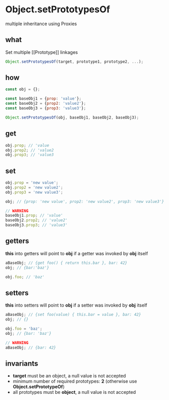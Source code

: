 # Object.setPrototypesOf
multiple inheritance using Proxies

## what
Set multiple [[Prototype]] linkages
```js
Object.setPrototypesOf(target, prototype1, prototype2, ...);
```

## how
```js
const obj = {};

const baseObj1 = {prop: 'value'};
const baseObj2 = {prop2: 'value2'};
const baseObj3 = {prop3: 'value3'};

Object.setPrototypesOf(obj, baseObj1, baseObj2, baseObj3);
```

## get
```js
obj.prop; // 'value
obj.prop2; // 'value2
obj.prop3; // 'value3
```

## set
```js
obj.prop = 'new value';
obj.prop2 = 'new value2';
obj.prop3 = 'new value3';

obj; // {prop: 'new value', prop2: 'new value2', prop3: 'new value3'}

// WARNING
baseObj1.prop; // 'value'
baseObj2.prop2; // 'value2'
baseObj3.prop3; // 'value3'
```

## getters
**this** into getters will point to **obj** if a getter was invoked by **obj** itself
```js
aBaseObj; // {get foo() { return this.bar }, bar: 42}
obj; // {bar:'baz'}

obj.foo; // 'baz'
```

## setters
**this** into setters will point to **obj** if a setter was invoked by **obj** itself
```js
aBaseObj; // {set foo(value) { this.bar = value }, bar: 42}
obj; // {}

obj.foo = 'baz';
obj; // {bar: 'baz'}

// WARNING
aBaseObj; // {bar: 42}
```

## invariants
* **target** must be an object, a null value is not accepted
* minimum number of required prototypes: **2** (otherwise use **Object.setPrototypeOf**)
* all prototypes must be **object**, a null value is not accepted
